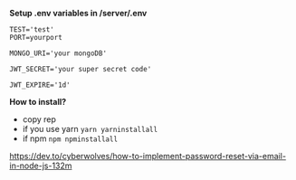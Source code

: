 **Setup .env variables in /server/.env**

    TEST='test'
    PORT=yourport

    MONGO_URI='your mongoDB'

    JWT_SECRET='your super secret code'

    JWT_EXPIRE='1d'

**How to install?**

-   copy rep
-   if you use yarn `yarn yarninstallall`
-   if npm `npm npminstallall`

https://dev.to/cyberwolves/how-to-implement-password-reset-via-email-in-node-js-132m